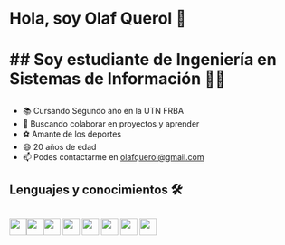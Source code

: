 # Hola, soy Olaf Querol 👋 <h1>  ## Soy estudiante de Ingeniería en Sistemas de Información 👨‍💻<h2>  
  * 📚 Cursando Segundo año en la UTN FRBA 
  * 👯 Buscando colaborar en proyectos y aprender
  * ⚽ Amante de los deportes
  * 😄 20 años de edad
  * 📫 Podes contactarme en olafquerol@gmail.com 
## Lenguajes y conocimientos 🛠 <h2>
 <img src="https://img2.freepng.es/20171217/033/letter-c-png-5a36954d474e54.1991877715135266052921.jpg" width="30" height="30" /><img src="https://2.bp.blogspot.com/-DrHDBZWMWC0/WyLLvXElCpI/AAAAAAAAACg/BpyMuVGLcaQJ3ur3HgsVqcgZ_di2-Qb1QCLcBGAs/s1600/c-plus-plus-logo.png" width="30" height="30" /><img src="https://stileex.xyz/wp-content/uploads/2019/03/1-software-Windows-10-logo-1-1.jpg" width="30" height="30" />
 <img src="https://1000marcas.net/wp-content/uploads/2020/02/logo-GitHub.png" width="30" height="30" />
 <img src="https://miro.medium.com/max/325/1*zzvdRmHGGXONZpuQ2FeqsQ.png" width="30" height="30" />
 <img src="https://jonmircha.com/img/blog/vscode.png" width="30" height="30" />
 <img src="https://www.ardilu.com/wp-content/uploads/2020/06/Word-2019.png" width="30" height="30" />
 <img src="https://i2.wp.com/unimooc.com/wp-content/uploads/2018/01/excel-logo.jpg?fit=1280%2C720&ssl=1" width="30" height="30" />
 
